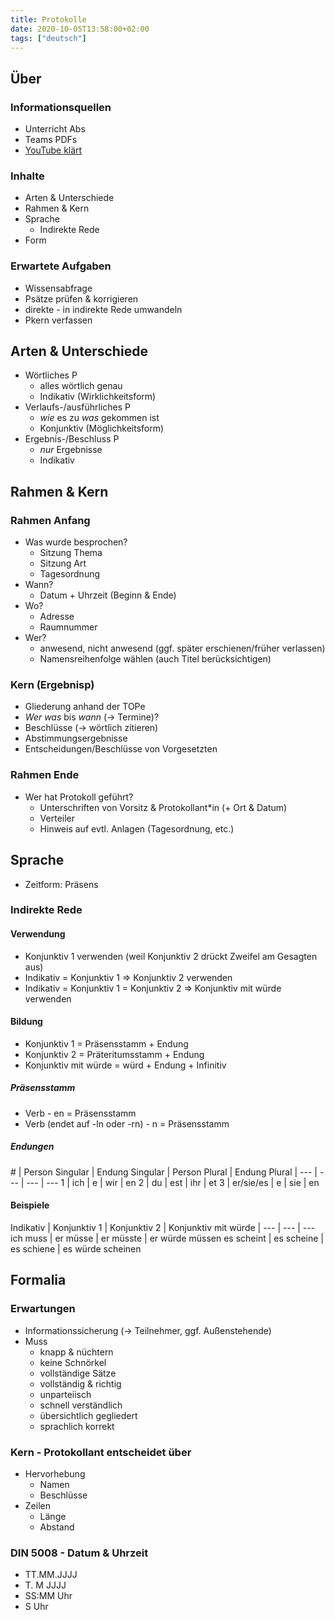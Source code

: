 ```yaml
---
title: Protokolle
date: 2020-10-05T13:58:00+02:00
tags: ["deutsch"]
---
```


## Über

### Informationsquellen
- Unterricht Abs
- Teams PDFs
- [YouTube klärt](https://www.youtube.com/watch?v=WREpAUH4cs8)

### Inhalte
- Arten & Unterschiede
- Rahmen & Kern
- Sprache
  - Indirekte Rede
- Form

### Erwartete Aufgaben
- Wissensabfrage
- Psätze prüfen & korrigieren
- direkte - in indirekte Rede umwandeln
- Pkern verfassen



## Arten & Unterschiede
- Wörtliches P
  - alles wörtlich genau
  - Indikativ (Wirklichkeitsform)
- Verlaufs-/ausführliches P
  - *wie* es zu *was* gekommen ist
  - Konjunktiv (Möglichkeitsform)
- Ergebnis-/Beschluss P
  - *nur* Ergebnisse
  - Indikativ


## Rahmen & Kern

### Rahmen Anfang
- Was wurde besprochen?
  - Sitzung Thema
  - Sitzung Art
  - Tagesordnung
- Wann?
  - Datum + Uhrzeit (Beginn & Ende)
- Wo?
  - Adresse
  - Raumnummer
- Wer?
  - anwesend, nicht anwesend (ggf. später erschienen/früher verlassen)
  - Namensreihenfolge wählen (auch Titel berücksichtigen)

### Kern (Ergebnisp)
- Gliederung anhand der TOPe
- *Wer* *was* bis *wann* (-> Termine)?
- Beschlüsse (-> wörtlich zitieren)
- Abstimmungsergebnisse
- Entscheidungen/Beschlüsse von Vorgesetzten

### Rahmen Ende
- Wer hat Protokoll geführt?
  - Unterschriften von Vorsitz & Protokollant*in (+ Ort & Datum)
  - Verteiler
  - Hinweis auf evtl. Anlagen (Tagesordnung, etc.)



## Sprache

- Zeitform: Präsens

### Indirekte Rede

#### Verwendung
- Konjunktiv 1 verwenden (weil Konjunktiv 2 drückt Zweifel am Gesagten aus)
- Indikativ = Konjunktiv 1 => Konjunktiv 2 verwenden
- Indikativ = Konjunktiv 1 = Konjunktiv 2 => Konjunktiv mit würde verwenden

#### Bildung
- Konjunktiv 1 = Präsensstamm + Endung
- Konjunktiv 2 = Präteritumsstamm + Endung
- Konjunktiv mit würde = würd + Endung + Infinitiv


##### Präsensstamm
- Verb - en = Präsensstamm
- Verb (endet auf -ln oder -rn) - n  = Präsensstamm

##### Endungen
\# | Person Singular | Endung Singular | Person Plural | Endung Plural
 | --- | --- | --- | ---
1 | ich | e | wir | en
2 | du | est | ihr | et
3 | er/sie/es | e | sie | en


#### Beispiele
Indikativ | Konjunktiv 1 | Konjunktiv 2 | Konjunktiv mit würde
 | --- | --- | ---
ich muss | er müsse | er müsste | er würde müssen
es scheint | es scheine | es schiene | es würde scheinen



## Formalia

### Erwartungen
- Informationssicherung (-> Teilnehmer, ggf. Außenstehende)
- Muss
  - knapp & nüchtern
  - keine Schnörkel
  - vollständige Sätze
  - vollständig & richtig
  - unparteiisch
  - schnell verständlich
  - übersichtlich gegliedert
  - sprachlich korrekt

### Kern - Protokollant entscheidet über
  - Hervorhebung
    - Namen
    - Beschlüsse
  - Zeilen
    - Länge
    - Abstand

### DIN 5008 - Datum & Uhrzeit
  - TT.MM.JJJJ
  - T. M JJJJ
  - SS:MM Uhr
  - S Uhr
